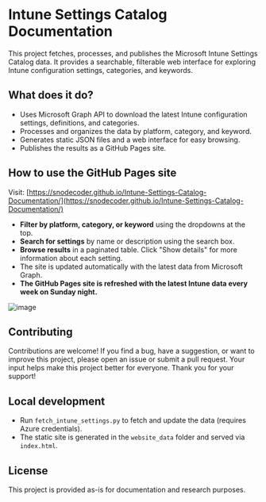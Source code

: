 # Intune Settings Catalog Documentation

This project fetches, processes, and publishes the Microsoft Intune Settings Catalog data. It provides a searchable, filterable web interface for exploring Intune configuration settings, categories, and keywords.

## What does it do?
- Uses Microsoft Graph API to download the latest Intune configuration settings, definitions, and categories.
- Processes and organizes the data by platform, category, and keyword.
- Generates static JSON files and a web interface for easy browsing.
- Publishes the results as a GitHub Pages site.

## How to use the GitHub Pages site
Visit: [https://snodecoder.github.io/Intune-Settings-Catalog-Documentation/](https://snodecoder.github.io/Intune-Settings-Catalog-Documentation/)

- **Filter by platform, category, or keyword** using the dropdowns at the top.
- **Search for settings** by name or description using the search box.
- **Browse results** in a paginated table. Click "Show details" for more information about each setting.
- The site is updated automatically with the latest data from Microsoft Graph.
- **The GitHub Pages site is refreshed with the latest Intune data every week on Sunday night.**

![image](https://github.com/user-attachments/assets/47de35d3-ae85-4b67-845e-654655617279)

## Contributing
Contributions are welcome! If you find a bug, have a suggestion, or want to improve this project, please open an issue or submit a pull request. Your input helps make this project better for everyone. Thank you for your support!


## Local development
- Run `fetch_intune_settings.py` to fetch and update the data (requires Azure credentials).
- The static site is generated in the `website_data` folder and served via `index.html`.

## License
This project is provided as-is for documentation and research purposes.
